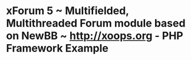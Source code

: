 # xForum 5 ~ Multifielded, Multithreaded Forum module based on NewBB ~ http://xoops.org - PHP Framework Example
